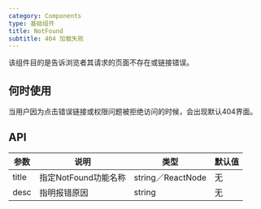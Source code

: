 ```yaml
---
category: Components
type: 基础组件
title: NotFound
subtitle: 404 加载失败
---
```


该组件目的是告诉浏览者其请求的页面不存在或链接错误。

## 何时使用

当用户因为点击错误链接或权限问题被拒绝访问的时候，会出现默认404界面。

## API

参数   |  说明   |  类型  |  默认值
----- | -----  | -----  | -----
title  | 指定NotFound功能名称 | string／ReactNode | 无
desc  | 指明报错原因  | string | 无
